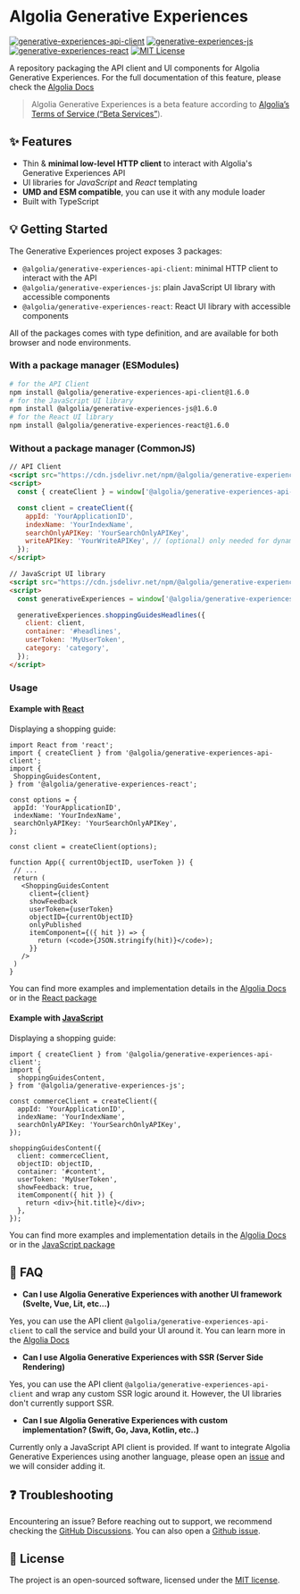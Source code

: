 # Algolia Generative Experiences

[![generative-experiences-api-client](https://img.shields.io/npm/v/@algolia/generative-experiences-api-client.svg?label=generative-experiences-api-client)](https://www.npmjs.com/package/@algolia/generative-experiences-api-client) [![generative-experiences-js](https://img.shields.io/npm/v/@algolia/generative-experiences-js.svg?label=generative-experiences-js)](https://www.npmjs.com/package/@algolia/generative-experiences-js) [![generative-experiences-react](https://img.shields.io/npm/v/@algolia/generative-experiences-react.svg?label=generative-experiences-react)](https://www.npmjs.com/package/@algolia/generative-experiences-react) [![MIT License](https://img.shields.io/badge/License-MIT-green.svg)](LICENSE)

A repository packaging the API client and UI components for Algolia Generative Experiences. For the full documentation of this feature, please check the [Algolia Docs](https://www.algolia.com/doc/guides/algolia-ai/shopping-guides/)

> Algolia Generative Experiences is a beta feature according to [Algolia’s Terms of Service (“Beta Services”](https://www.algolia.com/policies/terms/)).

## ✨ Features

- Thin & **minimal low-level HTTP client** to interact with Algolia's Generative Experiences API
- UI libraries for _JavaScript_ and _React_ templating
- **UMD and ESM compatible**, you can use it with any module loader
- Built with TypeScript

## 💡 Getting Started

The Generative Experiences project exposes 3 packages:

- `@algolia/generative-experiences-api-client`: minimal HTTP client to interact with the API
- `@algolia/generative-experiences-js`: plain JavaScript UI library with accessible components
- `@algolia/generative-experiences-react`: React UI library with accessible components

All of the packages comes with type definition, and are available for both browser and node environments.

### With a package manager (ESModules)

```bash
# for the API Client
npm install @algolia/generative-experiences-api-client@1.6.0
# for the JavaScript UI library
npm install @algolia/generative-experiences-js@1.6.0
# for the React UI library
npm install @algolia/generative-experiences-react@1.6.0
```

### Without a package manager (CommonJS)

```html
// API Client
<script src="https://cdn.jsdelivr.net/npm/@algolia/generative-experiences-api-client@1.6.0/dist/index.umd.js"></script>
<script>
  const { createClient } = window['@algolia/generative-experiences-api-client'];

  const client = createClient({
    appId: 'YourApplicationID',
    indexName: 'YourIndexName',
    searchOnlyAPIKey: 'YourSearchOnlyAPIKey',
    writeAPIKey: 'YourWriteAPIKey', // (optional) only needed for dynamic generation
  });
</script>

// JavaScript UI library
<script src="https://cdn.jsdelivr.net/npm/@algolia/generative-experiences-js@1.6.0/dist/index.umd.js"></script>
<script>
  const generativeExperiences = window['@algolia/generative-experiences-js'];

  generativeExperiences.shoppingGuidesHeadlines({
    client: client,
    container: '#headlines',
    userToken: 'MyUserToken',
    category: 'category',
  });
</script>
```

### Usage

#### Example with [React](/packages/generative-experiences-react)

Displaying a shopping guide:

```JSX
import React from 'react';
import { createClient } from '@algolia/generative-experiences-api-client';
import {
 ShoppingGuidesContent,
} from '@algolia/generative-experiences-react';

const options = {
 appId: 'YourApplicationID',
 indexName: 'YourIndexName',
 searchOnlyAPIKey: 'YourSearchOnlyAPIKey',
};

const client = createClient(options);

function App({ currentObjectID, userToken }) {
 // ...
 return (
   <ShoppingGuidesContent
     client={client}
     showFeedback
     userToken={userToken}
     objectID={currentObjectID}
     onlyPublished
     itemComponent={({ hit }) => {
       return (<code>{JSON.stringify(hit)}</code>);
     }}
   />
 )
}
```

You can find more examples and implementation details in the [Algolia Docs](https://www.algolia.com/doc/guides/algolia-ai/shopping-guides/guides/using-shopping-guides/) or in the [React package](/packages/generative-experiences-react/README.md)

#### Example with [JavaScript](/packages/generative-experiences-js)

Displaying a shopping guide:

```JSX
import { createClient } from '@algolia/generative-experiences-api-client';
import {
  shoppingGuidesContent,
} from '@algolia/generative-experiences-js';

const commerceClient = createClient({
  appId: 'YourApplicationID',
  indexName: 'YourIndexName',
  searchOnlyAPIKey: 'YourSearchOnlyAPIKey',
});

shoppingGuidesContent({
  client: commerceClient,
  objectID: objectID,
  container: '#content',
  userToken: 'MyUserToken',
  showFeedback: true,
  itemComponent({ hit }) {
    return <div>{hit.title}</div>;
  },
});
```

You can find more examples and implementation details in the [Algolia Docs](https://www.algolia.com/doc/guides/algolia-ai/shopping-guides/guides/using-shopping-guides/) or in the [JavaScript package](/packages/generative-experiences-js/README.md)

## 🙋 FAQ

- **Can I use Algolia Generative Experiences with another UI framework (Svelte, Vue, Lit, etc...)**

Yes, you can use the API client `@algolia/generative-experiences-api-client` to call the service and build your UI around it. You can learn more in the [Algolia Docs](https://www.algolia.com/doc/guides/algolia-ai/shopping-guides/ui-library/alternatives/)

- **Can I use Algolia Generative Experiences with SSR (Server Side Rendering)**

Yes, you can use the API client `@algolia/generative-experiences-api-client` and wrap any custom SSR logic around it. However, the UI libraries don't currently support SSR.

- **Can I sue Algolia Generative Experiences with custom implementation? (Swift, Go, Java, Kotlin, etc..)**

Currently only a JavaScript API client is provided. If want to integrate Algolia Generative Experiences using another language, please open an [issue](https://github.com/algolia/generative-experiences/issues/new) and we will consider adding it.

## ❓ Troubleshooting

Encountering an issue? Before reaching out to support, we recommend checking the [GitHub Discussions](https://github.com/algolia/generative-experiences/discussions). You can also open a [Github issue](https://github.com/algolia/generative-experiences/issues/new?assignees=&labels=&projects=&template=Bug_report.md).

## 📄 License

The project is an open-sourced software, licensed under the [MIT license](LICENSE).
